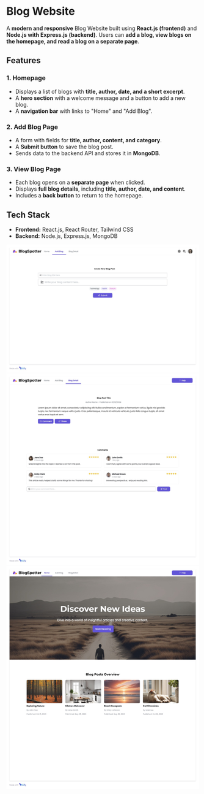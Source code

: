 # Blog Website

A **modern and responsive** Blog Website built using **React.js (frontend)** and **Node.js with Express.js (backend)**. Users can **add a blog, view blogs on the homepage, and read a blog on a separate page**.

## Features

### 1. Homepage
- Displays a list of blogs with **title, author, date, and a short excerpt**.
- A **hero section** with a welcome message and a button to add a new blog.
- A **navigation bar** with links to "Home" and "Add Blog".

### 2. Add Blog Page
- A form with fields for **title, author, content, and category**.
- A **Submit button** to save the blog post.
- Sends data to the backend API and stores it in **MongoDB**.

### 3. View Blog Page
- Each blog opens on a **separate page** when clicked.
- Displays **full blog details**, including **title, author, date, and content**.
- Includes a **back button** to return to the homepage.

## Tech Stack
- **Frontend:** React.js, React Router, Tailwind CSS
- **Backend:** Node.js, Express.js, MongoDB


<img src="./Visily-Export_07-02-2025_11-24/Add Blog.jpg">
<img src="./Visily-Export_07-02-2025_11-24/Blog Detail.jpg">
<img src="./Visily-Export_07-02-2025_11-24/Homepage.jpg">